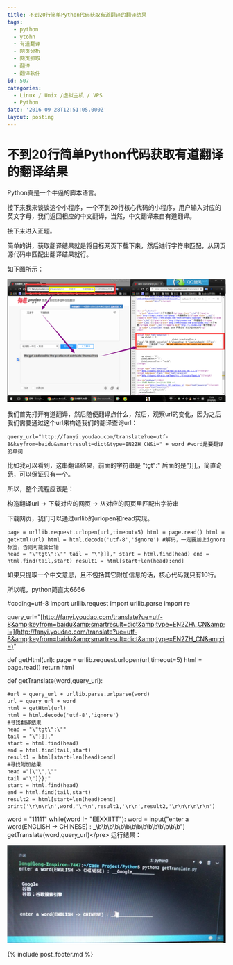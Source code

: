 ```yaml
---
title: 不到20行简单Python代码获取有道翻译的翻译结果
tags:
  - python
  - ytohn
  - 有道翻译
  - 网页分析
  - 网页抓取
  - 翻译
  - 翻译软件
id: 507
categories:
  - Linux / Unix /虚拟主机 / VPS
  - Python
date: '2016-09-28T12:51:05.000Z'
layout: posting
---
```


# 不到20行简单Python代码获取有道翻译的翻译结果

Python真是一个牛逼的脚本语言。

接下来我来谈谈这个小程序，一个不到20行核心代码的小程序，用户输入对应的英文字母，我们返回相应的中文翻译，当然，中文翻译来自有道翻译。

接下来进入正题。

简单的讲，获取翻译结果就是将目标网页下载下来，然后进行字符串匹配，从网页源代码中匹配出翻译结果就行。

如下图所示：

[![](https://raw.githubusercontent.com/ankanch/blog/master/images/wp-content/uploads/2016/09/QQ图片20160906154407-1-1024x576.png)](https://raw.githubusercontent.com/ankanch/blog/master/images/wp-content/uploads/2016/09/QQ图片20160906154407-1.png)

我们首先打开有道翻译，然后随便翻译点什么，然后，观察url的变化，因为之后我们需要通过这个url来构造我们的翻译查询url：

```
query_url="http://fanyi.youdao.com/translate?ue=utf-8&keyfrom=baidu&smartresult=dict&type=EN2ZH_CN&i=" + word #word是要翻译的单词
```

比如我可以看到，这串翻译结果，前面的字符串是 "tgt":" 后面的是"}\]\],，简直奇葩，可以保证只有一个。

所以，整个流程应该是：

构造翻译url -&gt; 下载对应的网页 -&gt; 从对应的网页里匹配出字符串

下载网页，我们可以通过urllib的urlopen和read实现。

```
page = urllib.request.urlopen(url,timeout=5) html = page.read() html = getHtml(url) html = html.decode('utf-8','ignore') #解码，一定要加上ignore标签，否则可能会出错
head = "\"tgt\":\"" tail = "\"}]]," start = html.find(head) end = html.find(tail,start) result1 = html[start+len(head):end]
```

如果只提取一个中文意思，且不包括其它附加信息的话，核心代码就只有10行。

所以呢，python简直太6666

\#coding=utf-8 import urllib.request import urllib.parse import re

query\_url="[http://fanyi.youdao.com/translate?ue=utf-8&amp;keyfrom=baidu&amp;smartresult=dict&amp;type=EN2ZH\_CN&amp;i=](http://fanyi.youdao.com/translate?ue=utf-8&amp;keyfrom=baidu&amp;smartresult=dict&amp;type=EN2ZH_CN&amp;i=)"

def getHtml\(url\): page = urllib.request.urlopen\(url,timeout=5\) html = page.read\(\) return html

def getTranslate\(word,query\_url\):

```text
#url = query_url + urllib.parse.urlparse(word)
url = query_url + word
html = getHtml(url)
html = html.decode('utf-8','ignore')
#寻找翻译结果
head = "\"tgt\":\""
tail = "\"}]],"
start = html.find(head)
end = html.find(tail,start)
result1 = html[start+len(head):end]
#寻找附加结果
head ="[\"\",\""
tail ="\"]}};"
start = html.find(head)
end = html.find(tail,start)
result2 = html[start+len(head):end]
print('\r\n\r\n',word,'\r\n',result1,'\r\n',result2,'\r\n\r\n\r\n')
```

word = "11111" while\(word != "EEXXIITT"\): word = input\("enter a word\(ENGLISH -&gt; CHINESE\) : **\_**\b\b\b\b\b\b\b\b\b\b\b\b\b\b\b"\) getTranslate\(word,query\_url\)&lt;/pre&gt; 运行结果：

[![img20160918211121](https://raw.githubusercontent.com/ankanch/blog/master/images/wp-content/uploads/2016/09/IMG20160918211121-1024x458.jpg)](https://raw.githubusercontent.com/ankanch/blog/master/images/wp-content/uploads/2016/09/IMG20160918211121.jpg)



{% include post_footer.md %}